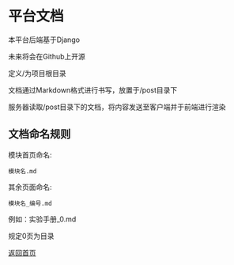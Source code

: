 # 平台文档

本平台后端基于Django

未来将会在Github上开源

定义/为项目根目录

文档通过Markdown格式进行书写，放置于/post目录下

服务器读取/post目录下的文档，将内容发送至客户端并于前端进行渲染

## 文档命名规则

模块首页命名:

    模块名.md

其余页面命名:

    模块名_编号.md

例如：实验手册_0.md

规定0页为目录

[返回首页](实验手册)